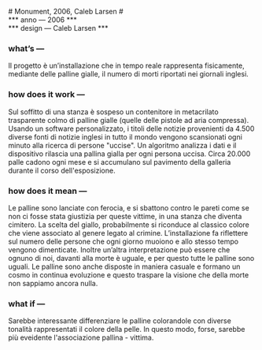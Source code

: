 # Monument, 2006, Caleb Larsen #  
*** anno — 2006 ***   
*** design — Caleb Larsen ***    

### what’s — ###

Il progetto è un’installazione che in tempo reale rappresenta fisicamente, mediante delle palline gialle, il numero di morti riportati nei giornali inglesi.

### how does it work — ###
Sul soffitto di una stanza è sospeso un contenitore in metacrilato trasparente colmo di palline gialle (quelle delle pistole ad aria compressa). Usando un software personalizzato, i titoli delle notizie provenienti da 4.500 diverse fonti di notizie inglesi in tutto il mondo vengono scansionati ogni minuto alla ricerca di persone "uccise". Un algoritmo analizza i dati e il dispositivo rilascia una pallina gialla per ogni persona uccisa. Circa 20.000 palle cadono ogni mese e si accumulano sul pavimento della galleria durante il corso dell'esposizione.

### how does it mean — ###
Le palline sono lanciate con ferocia, e si sbattono contro le pareti come se non ci fosse stata giustizia per queste vittime, in una stanza che diventa cimitero. La scelta del giallo, probabilmente si riconduce al classico colore che viene associato al genere legato al crimine. L’installazione fa riflettere sul numero delle persone che ogni giorno muoiono e allo stesso tempo vengono dimenticate. Inoltre un’altra interpretazione può essere che ognuno di noi, davanti alla morte è uguale, e per questo tutte le palline sono uguali. Le palline sono anche disposte in maniera casuale e formano un cosmo in continua evoluzione e questo traspare la visione che della morte non sappiamo ancora nulla.  

### what if — ###
Sarebbe interessante differenziare le palline colorandole con diverse tonalità rappresentati il colore della pelle. In questo modo, forse, sarebbe più eveidente l'associazione pallina - vittima.

